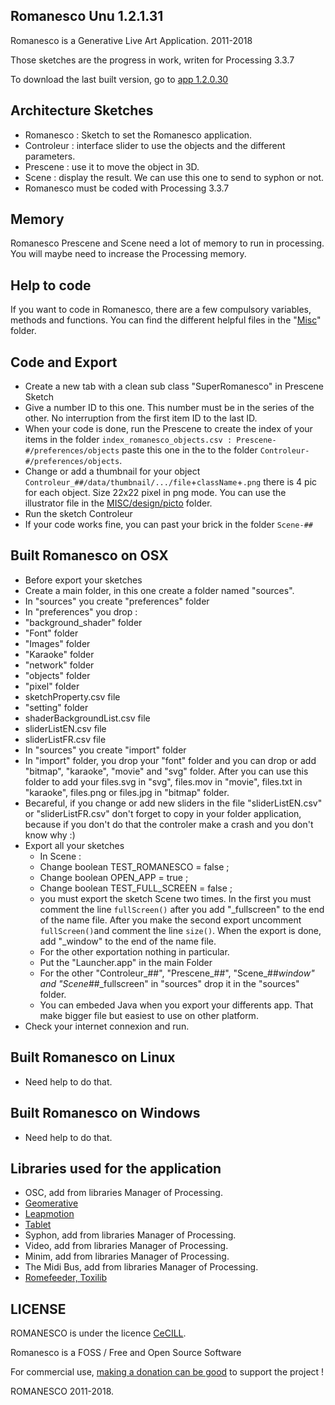 ## Romanesco Unu 1.2.1.31
Romanesco is a Generative Live Art Application.
2011-2018

Those sketches are the progress in work, writen for Processing 3.3.7

To download the last built version, go to [app 1.2.0.30](http://romanescoproject.wordpress.com/download/)

## Architecture Sketches
- Romanesco : Sketch to set the Romanesco application.
- Controleur : interface slider to use the objects and the different parameters.
- Prescene : use it to move the object in 3D.
- Scene : display the result. We can use this one to send to syphon or not.
- Romanesco must be coded with Processing 3.3.7

## Memory
Romanesco Prescene and Scene need a lot of memory to run in processing. You will maybe need to increase the Processing memory.

## Help to code
If you want to code in Romanesco, there are a few compulsory variables, methods and functions. You can find the different helpful files in the "[Misc](./MISC)" folder.

## Code and Export
- Create a new tab with a clean sub class "SuperRomanesco" in Prescene Sketch
- Give a number ID to this one. This number must be in the series of the other. No interruption from the first item ID to the last ID.
- When your code is done, run the Prescene to create the index of your items in the folder `index_romanesco_objects.csv : Prescene-#/preferences/objects` paste this one in the to the folder `Controleur-#/preferences/objects`.
- Change or add a thumbnail for your object `Controleur_##/data/thumbnail/.../file`+`className`+`.png` there is 4 pic for each object. Size 22x22 pixel in png mode. You can use the illustrator file in the [MISC/design/picto](MISC/design/Picto) folder.
- Run the sketch Controleur
- If your code works fine, you can past your brick in the folder `Scene-##`

## Built Romanesco on OSX
- Before export your sketches
- Create a main folder, in this one create a folder named "sources".
- In "sources" you create "preferences" folder
- In "preferences" you drop :
 - "background_shader" folder
 - "Font" folder
 - "Images" folder 
 - "Karaoke" folder 
 - "network" folder 
 - "objects" folder 
 - "pixel" folder
 - sketchProperty.csv file
 - "setting" folder 
 - shaderBackgroundList.csv file 
 - sliderListEN.csv file
 - sliderListFR.csv file
- In "sources" you create "import" folder
 - In "import" folder, you drop your "font" folder and you can drop or add "bitmap", "karaoke", "movie" and "svg" folder. After you can use this folder to add your files.svg in "svg", files.mov in "movie", files.txt in "karaoke", files.png or files.jpg in "bitmap" folder.
- Becareful, if you change or add new sliders in the file "sliderListEN.csv" or "sliderListFR.csv" don't forget to copy in your folder application, because if you don't do that the controler make a crash and you don't know why :)
- Export all your sketches
  - In Scene :
   - Change boolean TEST_ROMANESCO = false ;
   - Change boolean OPEN_APP = true ;
   - Change boolean TEST_FULL_SCREEN = false ;
   - you must export the sketch Scene two times. In the first you must comment the line ````fullScreen()```` after you add "_fullscreen" to the end of the name file. After you make the second export uncomment ````fullScreen()````and comment the line ````size()````. When the export is done, add "_window"  to the end of the name file.
  - For the other exportation nothing in particular.
  - Put the "Launcher.app" in the main Folder
  - For the other "Controleur_##", "Prescene_##", "Scene_##_window" and "Scene_##_fullscreen" in "sources" drop it in the "sources" folder. 
  - You can embeded Java when you export your differents app. That make bigger file but easiest to use on other platform.
- Check your internet connexion and run.

## Built Romanesco on Linux
- Need help to do that.

## Built Romanesco on Windows
- Need help to do that.

## Libraries used for the application
- OSC, add from libraries Manager of Processing.
- [Geomerative](http://www.ricardmarxer.com/geomerative/)
- [Leapmotion](https://github.com/heuermh/leap-motion-processing)
- [Tablet](http://interfaze.info/libraries/tablet/)
- Syphon, add from libraries Manager of Processing.
- Video, add from libraries Manager of Processing.
- Minim, add from libraries Manager of Processing.
- The Midi Bus, add from libraries Manager of Processing.
- [Romefeeder, Toxilib](https://www.dropbox.com/s/jl0kr6tug7daut5/libraries_romanesco.zip?dl=0)

## LICENSE
ROMANESCO is under the licence [CeCILL](http://www.cecill.info/licences/Licence_CeCILL_V2.1-en.html).

Romanesco is a FOSS / Free and Open Source Software

For commercial use, [making a donation can be good](http://romanescoproject.wordpress.com/download/) to support the project !

ROMANESCO 2011-2018.

